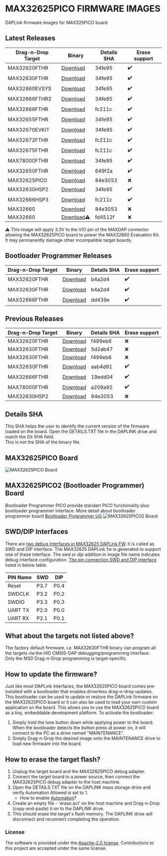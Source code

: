# MAX32625PICO FIRMWARE IMAGES
DAPLink firmware images for MAX325PICO board

## Latest Releases
| Drag-n-Drop Target | Binary | Details SHA  | Erase support |
|--|--|--|--|
| MAX32620FTHR | [Download](https://github.com/MaximIntegrated/max32625pico-firmware-images/raw/master/bin/max32625_max32620fthr_if_crc_swd_v1.0.3.bin)  | 34fe95 | :heavy_check_mark: |
| MAX32630FTHR | [Download](https://github.com/MaximIntegrated/max32625pico-firmware-images/raw/master/bin/max32625_max32630fthr_if_crc_swd_v1.0.3.bin)  | 34fe95 | :heavy_check_mark: |
| MAX32660EVSYS| [Download](https://github.com/MaximIntegrated/max32625pico-firmware-images/raw/master/bin/max32625_max32660evsys_if_crc_dip_v1.0.3.bin) | 34fe95 | :heavy_check_mark: |
| MAX32666FTHR2| [Download](https://github.com/MaximIntegrated/max32625pico-firmware-images/raw/master/bin/max32625_max32666fthr2_if_crc_swd_v1.0.3.bin) | 34fe95 | :heavy_check_mark: |
| MAX32666FTHR | [Download](https://github.com/MaximIntegrated/max32625pico-firmware-images/raw/master/bin/max32625_max32666fthr_if_crc_swd_v1.0.5.bin)  | fc211c | :heavy_check_mark: |
| MAX32655FTHR | [Download](https://github.com/MaximIntegrated/max32625pico-firmware-images/raw/master/bin/max32625_max32655fthr_if_crc_swd_v1.0.3.bin)  | 34fe95 | :heavy_check_mark: |
| MAX32670EVKIT| [Download](https://github.com/MaximIntegrated/max32625pico-firmware-images/raw/master/bin/max32625_max32670evkit_if_crc_swd_v1.0.3.bin) | 34fe95 | :heavy_check_mark: |
| MAX32672FTHR | [Download](https://github.com/MaximIntegrated/max32625pico-firmware-images/raw/master/bin/max32625_max32672fthr_if_crc_swd_v1.0.5.bin)  | fc211c | :heavy_check_mark: |
| MAX32675FTHR | [Download](https://github.com/MaximIntegrated/max32625pico-firmware-images/raw/master/bin/max32625_max32675fthr_if_crc_swd_v1.0.5.bin)  | fc211c | :heavy_check_mark: |
| MAX78000FTHR | [Download](https://github.com/MaximIntegrated/max32625pico-firmware-images/raw/master/bin/max32625_max78000fthr_if_crc_swd_v1.0.3.bin)  | 34fe95 | :heavy_check_mark: |
| MAX32650FTHR | [Download](https://github.com/MaximIntegrated/max32625pico-firmware-images/raw/master/bin/max32625_max32650fthr_if_crc_swd_v1.0.6.bin)  | 649f2a | :heavy_check_mark: |
| MAX32625PICO | [Download](https://github.com/MaximIntegrated/max32625pico-firmware-images/raw/master/bin/max32625pico_max32625pico.bin )               | 84e3053 | :x: |
| MAX32630HSP2 | [Download](https://github.com/MaximIntegrated/max32625pico-firmware-images/raw/master/bin/max32625_max32630hsp_if_crc_dip_v1.0.3.bin)  | 34fe95 | :heavy_check_mark: |
| MAX32666HSP3 | [Download](https://github.com/MaximIntegrated/max32625pico-firmware-images/raw/master/bin/max32625_max32666hsp3_if_crc_dip_v1.0.5.bin)  | fc211c | :heavy_check_mark: |
| MAX32660     | [Download](https://github.com/MaximIntegrated/max32625pico-firmware-images/raw/master/bin/max32625pico_max32660_vio_in.bin )            | 84e3053 | :x: |
| MAX32660     | [Download](https://github.com/MaximIntegrated/max32625pico-firmware-images/raw/master/bin/max32625pico_max32660_power_out.bin ):warning:| fd4512f | :x: |

:warning: This image will apply 3.3V to the VIO pin of the MAXDAP connector allowing the MAX32625PICO board to power the MAX32660 Evaluation Kit. It may permanently damage other incompatible target boards.

## Bootloader Programmer Releases
| Drag-n-Drop Target | Binary | Details SHA  | Erase support |
|--|--|--|--|
| MAX32620FTHR | [Download](https://github.com/MaximIntegrated/max32625pico-firmware-images/raw/master/bin/max32625_max32620fthr_if_crc_swd_v1.0.4_pico2.bin)  | b4a2d4 | :heavy_check_mark: |
| MAX32630FTHR | [Download](https://github.com/MaximIntegrated/max32625pico-firmware-images/raw/master/bin/max32625_max32630fthr_if_crc_swd_v1.0.4_pico2.bin)  | b4a2d4 | :heavy_check_mark: |
| MAX32666FTHR | [Download](https://github.com/MaximIntegrated/max32625pico-firmware-images/raw/master/bin/max32625_max32666fthr_if_crc_swd_v1.0.5_pico2.bin)  | dd439e | :heavy_check_mark: |

## Previous Releases
| Drag-n-Drop Target | Binary | Details SHA  | Erase support |
|--|--|--|--|
| MAX32620FTHR | [Download](https://github.com/MaximIntegrated/max32625pico-firmware-images/raw/master/bin/previous_releases/max32625_max32620fthr_if_crc.bin )        | f499eb6 | :x: |
| MAX32630FTHR | [Download](https://github.com/MaximIntegrated/max32625pico-firmware-images/raw/master/bin/previous_releases/max32625pico_daplink.bin)                 | 5d2ab47 | :x: |
| MAX32630FTHR | [Download](https://github.com/MaximIntegrated/max32625pico-firmware-images/raw/master/bin/previous_releases/max32625_max32630fthr_if_crc.bin)         | f499eb6 | :x: |
| MAX32630FTHR | [Download](https://github.com/MaximIntegrated/max32625pico-firmware-images/raw/master/bin/previous_releases/max32625_daplink_factory_default_v3.bin)  | aab4d91 | :heavy_check_mark: |
| MAX32666FTHR | [Download](https://github.com/MaximIntegrated/max32625pico-firmware-images/raw/master/bin/previous_releases/max32625_max32666fthr_if_crc_v1.bin)      | 19edd04 | :heavy_check_mark: |
| MAX78000FTHR | [Download](https://github.com/MaximIntegrated/max32625pico-firmware-images/raw/master/bin/previous_releases/max32625_max78000fthr_if_crc_v1.0.2.bin)  | a209a92 | :heavy_check_mark: |
| MAX32630HSP2 | [Download](https://github.com/MaximIntegrated/max32625pico-firmware-images/raw/master/bin/max32625pico_max32630hsp.bin)  							   | 84e3053 | :x: |

## Details SHA
This SHA helps the user to identify the current version of the firmware loaded on the board. Open the DETAILS.TXT file in the DAPLINK drive and match the Git SHA field.
</br>This is not the SHA of the binary file.

## MAX32625PICO Board
![MAX32625PICO Board](/max32625pico_maxdap.png)

## MAX32625PICO2 (Bootloader Programmer) Board
Bootloader Programmer PICO provide standart PICO functionality plus bootloader programmer interface.
More detail about bootloader programmer board [Bootloader Programmer UG](https://pdfserv.maximintegrated.com/en/an/ug7510-maxim-bootloader-tools.pdf)
![MAX32625PICO2 Board](/max32625pico2_maxdap.png)

## SWD/DIP Interfaces
There are [two debug interfaces in MAX32625 DAPLink FW](https://github.com/MaximIntegrated/DAPLink/blob/main/source/hic_hal/maxim/max32625/IO_Config.h#L97). 
It is called as SWD and DIP interface. The MAX32625 DAPLink fw is generated to support one of these interface.
The _swd_ or _dip_ addition in image file name indicates debug interface configuration. [The pin connection SWD and DIP interface](https://github.com/MaximIntegrated/DAPLink/blob/main/source/hic_hal/maxim/max32625/IO_Config.h#L68) listed in below table.

| PIN Name | SWD  | DIP  |
|--|--|--|
| Reset    | P3.7 | P0.4 |
| SWDCLK   | P3.2 | P0.2 |
| SWDIO    | P3.3 | P0.3 |
| UART TX  | P2.0 | P0.0 |
| UART RX  | P2.1 | P0.1 |

## What about the targets not listed above?
The factory default firmware, i.e. MAX32630FTHR binary can program all the targets via the HID CMSIS-DAP debugging/programming interface.
</br>Only the MSD Drag-n-Drop programming is target-specific.

## How to update the firmware?
Just like most DAPLink interfaces, the MAX32625PICO board comes pre-installed with a bootloader that enables driverless drag-n-drop updates. 
This bootloader can be used to update or restore the DAPLink firmware on the MAX32625PICO board or it can also be used to load your own custom application on the board. 
This allows you to use the MAX32625PICO board as a tiny, embeddable development platform. 
To activate the bootloader: 
1. Simply hold the lone button down while applying power to the board. When the bootloader detects the button press at power on, it will connect to the PC as a drive named "MAINTENANCE". 
2. Simply Drag-n-Drop the desired image onto the MAINTENANCE drive to load new firmware into the board.

## How to erase the target flash?
1. Unplug the target board and the MAX32625PICO debug adapter.
2. Connect the target board to a power source, then connect the MAX32625PICO debug adapter to the host machine.
3. Open the DETAILS.TXT file on the DAPLINK mass storage drive and verify Automation Allowed is set to 1.
   * How to enable [Automation](https://github.com/ARMmbed/DAPLink/blob/master/docs/ENABLE_AUTOMATION.md)?
4. Create an empty file - 'erase.act' on the host machine and Drag-n-Drop (copy-and-paste) it on to the DAPLINK drive.
5. This should erase the target's flash memory. The DAPLINK drive will disconnect and reconnect completing the operation.

### License
The software is provided under the [Apache-2.0 license](LICENSE.txt). 
Contributions to this project are accepted under the same license.
